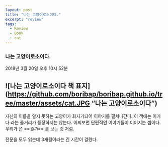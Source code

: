 ```yaml
---
layout: post
title: "나는 고양이로소이다."
excerpt: "review"
tags:
  - Review
  - Book
  - cat
---
```


### 나는 고양이로소이다.
2018년 3월 20일 오후 10시 52분

![나는 고양이로소이다 책 표지](https://github.com/boribap/boribap.github.io/tree/master/assets/cat.JPG “나는 고양이로소이다”)
---
자신의 이름을 알지 못하는 고양이가 화자가되어 이야기를 펼쳐나간다.
이 책에는 이거다 라는 줄거리가 등장하지는 않는다.
어찌보면 단편적인 이야기들이 이어지는 셈이다. 우리가 쓴 ==*일기*== 를 보는 것 처럼.

전문을 모두 읽는데 3개월이라는 긴 시간이 걸렸다.

> 
